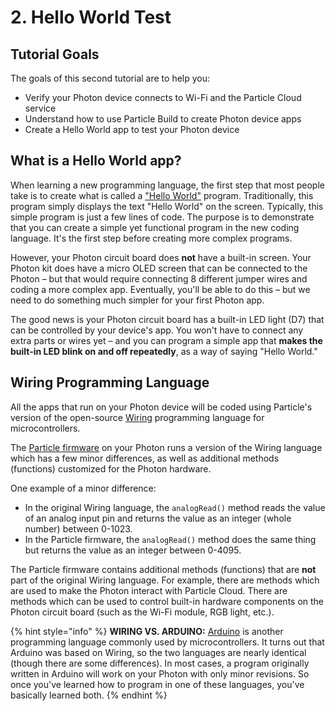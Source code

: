 # 2. Hello World Test

## Tutorial Goals

The goals of this second tutorial are to help you:

* Verify your Photon device connects to Wi-Fi and the Particle Cloud service
* Understand how to use Particle Build to create Photon device apps
* Create a Hello World app to test your Photon device

## What is a Hello World app?

When learning a new programming language, the first step that most people take is to create what is called a ["Hello World"](https://en.wikipedia.org/wiki/%22Hello,_World!%22_program) program. Traditionally, this program simply displays the text "Hello World" on the screen. Typically, this simple program is just a few lines of code. The purpose is to demonstrate that you can create a simple yet functional program in the new coding language. It's the first step before creating more complex programs.

However, your Photon circuit board does **not** have a built-in screen. Your Photon kit does have a micro OLED screen that can be connected to the Photon – but that would require connecting 8 different jumper wires and coding a more complex app.  Eventually, you'll be able to do this – but we need to do something much simpler for your first Photon app.

The good news is your Photon circuit board has a built-in LED light \(D7\) that can be controlled by your device's app. You won't have to connect any extra parts or wires yet – and you can program a simple app that **makes the built-in LED blink on and off repeatedly**, as a way of saying "Hello World."

## Wiring Programming Language

All the apps that run on your Photon device will be coded using Particle's version of the open-source [Wiring](http://www.wiring.org.co/reference/) programming language for microcontrollers.

The [Particle firmware](https://docs.particle.io/reference/firmware/photon/) on your Photon runs a version of the Wiring language which has a few minor differences, as well as additional methods \(functions\) customized for the Photon hardware.

One example of a minor difference:

* In the original Wiring language, the `analogRead()` method reads the value of an analog input pin and returns the value as an integer \(whole number\) between 0-1023.
* In the Particle firmware, the `analogRead()` method does the same thing but returns the value as an integer between 0-4095.

The Particle firmware contains additional methods \(functions\) that are **not** part of the original Wiring language. For example, there are methods which are used to make the Photon interact with Particle Cloud. There are methods which can be used to control built-in hardware components on the Photon circuit board \(such as the Wi-Fi module, RGB light, etc.\).

{% hint style="info" %}
**WIRING VS. ARDUINO:**  [Arduino](https://www.arduino.cc/reference/en/) is another programming language commonly used by microcontrollers. It turns out that Arduino was based on Wiring, so the two languages are nearly identical \(though there are some differences\). In most cases, a program originally written in Arduino will work on your Photon with only minor revisions. So once you've learned how to program in one of these languages, you've basically learned both.
{% endhint %}



